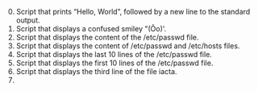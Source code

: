 0. Script that prints “Hello, World”, followed by a new line to the standard output.
1. Script that displays a confused smiley "(Ôo)'.
2. Script that displays the content of the /etc/passwd file.
3. Script that displays the content of /etc/passwd and /etc/hosts files.
4. Script that displays the last 10 lines of the /etc/passwd file.
5. Script that displays the first 10 lines of the /etc/passwd file.
6. Script that displays the third line of the file iacta.
7.  

